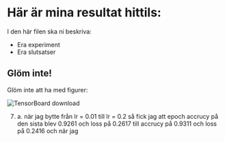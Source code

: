 # Här är mina resultat hittils:

I den här filen ska ni beskriva:
- Era experiment
- Era slutsatser

## Glöm inte!

Glöm inte att ha med figurer:

![TensorBoard download](fig/TensorBoardDownload.png "Glöm inte att kryssa i 'Show data download links' så att ni kan ladda ner era filer.")


7.   
     a. när jag bytte från lr = 0.01 till lr = 0.2 så fick jag att epoch accrucy på den sista blev 0.9261 och loss på 0.2617 till accrucy på 0.9311 och loss på 0.2416 och när jag 

